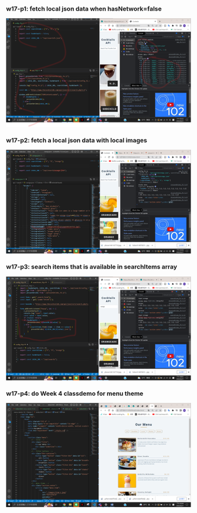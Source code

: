 ### w17-p1: fetch local json data when hasNetwork=false

![](./p1.png)

### w17-p2: fetch a local json data with local images

![](./p2.png)

### w17-p3: search items that is available in searchItems array

![](./p3.png)

### w17-p4: do Week 4 classdemo for menu theme

![](./p4.png)
